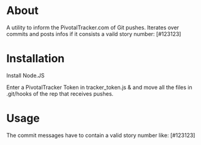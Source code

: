 # About

A utility to inform the PivotalTracker.com of Git pushes. Iterates over commits and posts infos if it consists a vaild story number: [#123123]

# Installation

Install Node.JS

Enter a PivotalTracker Token in tracker_token.js & and move all the files in .git/hooks of the rep that receives pushes. 

# Usage

The commit messages have to contain a valid story number like: [#123123]